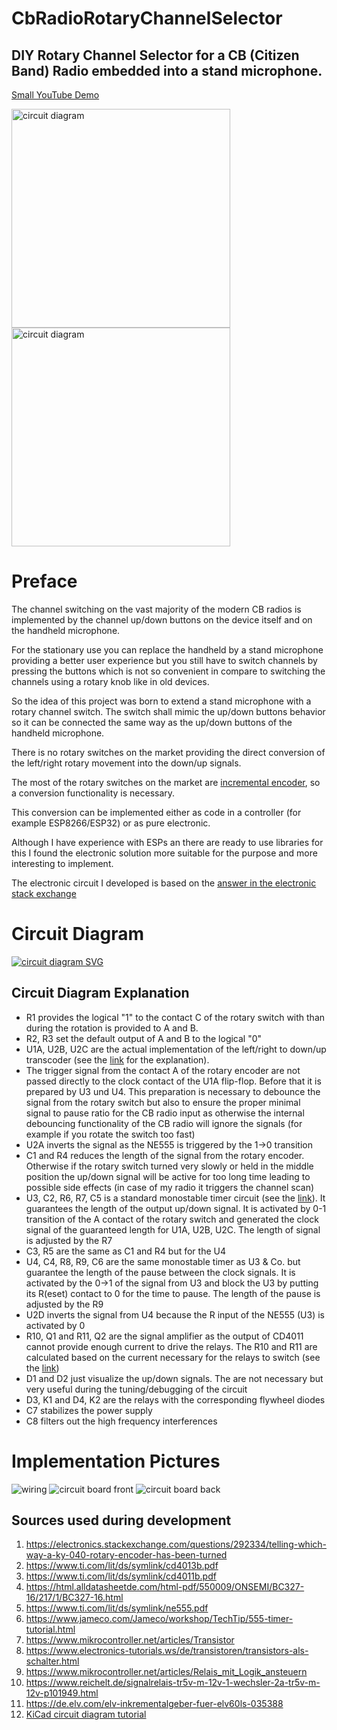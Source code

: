 # CbRadioRotaryChannelSelector
## DIY Rotary Channel Selector for a CB (Citizen Band) Radio embedded into a stand microphone.
[Small YouTube Demo](https://youtu.be/qo1N41HTzeY)

<img src="./stand_microphone.jpg" alt="circuit diagram" height="350" >
<img src="./rotary_switch.jpg" alt="circuit diagram" height="350" >


# Preface
The channel switching on the vast majority of the modern CB radios is implemented by the channel up/down buttons on the device itself and on the handheld microphone. 

For the stationary use you can replace the handheld by a stand microphone providing a better user experience but you still have to switch channels by pressing the buttons which is not so convenient in compare to switching the channels using a rotary knob like in old devices.

So the idea of this project was born to extend a stand microphone with a rotary channel switch. The switch shall mimic the up/down buttons behavior so it can be connected the same way as the up/down buttons of the handheld microphone.
 
There is no rotary switches on the market providing the direct conversion of the left/right rotary movement into the down/up signals.

The most of the rotary switches on the market are [incremental encoder](https://en.wikipedia.org/wiki/Incremental_encoder), so a conversion functionality is necessary.

This conversion can be implemented either as code in a controller (for example ESP8266/ESP32) or as pure electronic.

Although I have experience with ESPs an there are ready to use libraries for this I found the electronic solution more suitable for the purpose and more interesting to implement.

The electronic circuit I developed is based on the [answer in the electronic stack exchange](https://electronics.stackexchange.com/a/290684)

# Circuit Diagram
<a target="_blank" rel="noopener noreferrer" href="https://raw.githubusercontent.com/dimitri-rebrikov/CbRadioRotaryChannelSelector/main/circuit_diagram.svg">
    <img src="./circuit_diagram.svg" alt="circuit diagram SVG" >
</a>

## Circuit Diagram Explanation
- R1 provides the logical "1" to the contact C of the rotary switch with than during the rotation is provided to A and B.
- R2, R3 set the default output of A and B to the logical "0"
- U1A, U2B, U2C are the actual implementation of the left/right to down/up transcoder (see the [link](https://electronics.stackexchange.com/a/290684) for the explanation). 
- The trigger signal from the contact A of the rotary encoder are not passed directly to the clock contact of the U1A flip-flop. Before that it is prepared by U3 und U4. This preparation is necessary to debounce the signal from the rotary switch but also to ensure the proper minimal signal to pause ratio for the CB radio input as otherwise the internal debouncing functionality of the CB radio will ignore the signals (for example if you rotate the switch too fast) 
- U2A inverts the signal as the NE555 is triggered by the 1->0 transition
- C1 and R4 reduces the length of the signal from the rotary encoder. Otherwise if the rotary switch turned very slowly or held in the middle position the up/down signal will be active for too long time leading to possible side effects (in case of my radio it triggers the channel scan)
- U3, C2, R6, R7, C5 is a standard monostable timer circuit (see the [link](https://www.jameco.com/Jameco/workshop/TechTip/555-timer-tutorial.html)). It guarantees the length of the output up/down signal. It is activated by 0-1 transition of the A contact of the rotary switch and generated the clock signal of the guaranteed length for U1A, U2B, U2C. The length of signal is adjusted by the R7
- C3, R5 are the same as C1 and R4 but for the U4
- U4, C4, R8, R9, C6 are the same monostable timer as U3 & Co. but guarantee the length of the pause between the clock signals. It is activated by the 0->1 of the signal from U3 and block the U3 by putting its R(eset) contact to 0 for the time to pause. The length of the pause is adjusted by the R9 
- U2D inverts the signal from U4 because the R input of the NE555 (U3) is activated by 0
- R10, Q1 and R11, Q2 are the signal amplifier as the output of CD4011 cannot provide enough current to drive the relays. The R10 and R11 are calculated based on the current necessary for the relays to switch (see the [link](https://www.electronics-tutorials.ws/de/transistoren/transistors-als-schalter.html)) 
- D1 and D2 just visualize the up/down signals. The are not necessary but very useful during the tuning/debugging of the circuit
- D3, K1 and D4, K2 are the relays with the corresponding flywheel diodes
- C7 stabilizes the power supply
- C8 filters out the high frequency interferences

# Implementation Pictures
![wiring](wiring.jpg)
![circuit board front](circuit_board_front.jpg)
![circuit board back](circuit_board_back.jpg)

## Sources used during development
1. <https://electronics.stackexchange.com/questions/292334/telling-which-way-a-ky-040-rotary-encoder-has-been-turned>
2. <https://www.ti.com/lit/ds/symlink/cd4013b.pdf>
3. <https://www.ti.com/lit/ds/symlink/cd4011b.pdf>
4. <https://html.alldatasheetde.com/html-pdf/550009/ONSEMI/BC327-16/217/1/BC327-16.html>
5. <https://www.ti.com/lit/ds/symlink/ne555.pdf>
6. <https://www.jameco.com/Jameco/workshop/TechTip/555-timer-tutorial.html>
7. <https://www.mikrocontroller.net/articles/Transistor>
8. <https://www.electronics-tutorials.ws/de/transistoren/transistors-als-schalter.html>
9. <https://www.mikrocontroller.net/articles/Relais_mit_Logik_ansteuern>
10. <https://www.reichelt.de/signalrelais-tr5v-m-12v-1-wechsler-2a-tr5v-m-12v-p101949.html>
11. <https://de.elv.com/elv-inkrementalgeber-fuer-elv60ls-035388>
12. [KiCad circuit diagram tutorial](https://youtu.be/AHlyiWntAKU)
